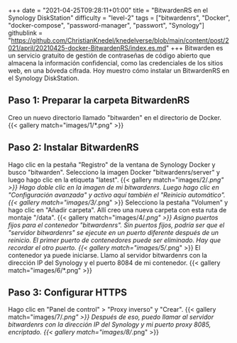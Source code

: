 +++
date = "2021-04-25T09:28:11+01:00"
title = "BitwardenRS en el Synology DiskStation"
difficulty = "level-2"
tags = ["bitwardenrs", "Docker", "docker-compose", "password-manager", "passwort", "Synology"]
githublink = "https://github.com/ChristianKnedel/knedelverse/blob/main/content/post/2021/april/20210425-docker-BitwardenRS/index.es.md"
+++
Bitwarden es un servicio gratuito de gestión de contraseñas de código abierto que almacena la información confidencial, como las credenciales de los sitios web, en una bóveda cifrada. Hoy muestro cómo instalar un BitwardenRS en el Synology DiskStation.
## Paso 1: Preparar la carpeta BitwardenRS
Creo un nuevo directorio llamado "bitwarden" en el directorio de Docker.
{{< gallery match="images/1/*.png" >}}

## Paso 2: Instalar BitwardenRS
Hago clic en la pestaña "Registro" de la ventana de Synology Docker y busco "bitwarden". Selecciono la imagen Docker "bitwardenrs/server" y luego hago clic en la etiqueta "latest".
{{< gallery match="images/2/*.png" >}}
Hago doble clic en la imagen de mi bitwardenrs. Luego hago clic en "Configuración avanzada" y activo aquí también el "Reinicio automático".
{{< gallery match="images/3/*.png" >}}
Selecciono la pestaña "Volumen" y hago clic en "Añadir carpeta". Allí creo una nueva carpeta con esta ruta de montaje "/data".
{{< gallery match="images/4/*.png" >}}
Asigno puertos fijos para el contenedor "bitwardenrs". Sin puertos fijos, podría ser que el "servidor bitwardenrs" se ejecute en un puerto diferente después de un reinicio. El primer puerto de contenedores puede ser eliminado. Hay que recordar el otro puerto.
{{< gallery match="images/5/*.png" >}}
El contenedor ya puede iniciarse. Llamo al servidor bitwardenrs con la dirección IP del Synology y el puerto 8084 de mi contenedor.
{{< gallery match="images/6/*.png" >}}

## Paso 3: Configurar HTTPS
Hago clic en "Panel de control" > "Proxy inverso" y "Crear".
{{< gallery match="images/7/*.png" >}}
Después de eso, puedo llamar al servidor bitwardenrs con la dirección IP del Synology y mi puerto proxy 8085, encriptado.
{{< gallery match="images/8/*.png" >}}